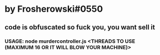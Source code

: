 # by Frosherowski#0550
## code is obfuscated so fuck you, you want sell it
### USAGE: node murdercontroller.js <LINK> <THREADS TO USE (MAXIMUM 16 OR IT WILL BLOW YOUR MACHINE)> <PROXY PATH>
